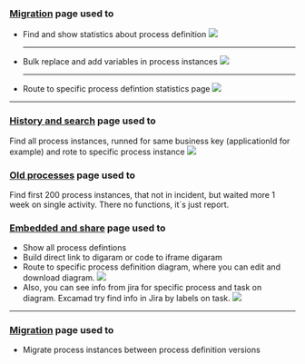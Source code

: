 ### [Migration](#/migration) page used to

- Find and show statistics about process definition
  ![](help/find_and_show_2.gif)

  ***

- Bulk replace and add variables in process instances
  ![](help/variables.gif)
  ***

* Route to specific process defintion statistics page
  ![](help/route_to_definition.gif)

---

### [History and search](#/history) page used to

Find all process instances, runned for same business key (applicationId for example) and rote to specific process instance
![](help/history.gif)

### [Old processes](#/oldactivity) page used to

Find first 200 process instances, that not in incident, but waited more 1 week on single activity. There no functions, it`s just report.

### [Embedded and share](#/embedded) page used to

- Show all process defintions
- Build direct link to digaram or code to iframe digaram
- Route to specific process definition diagram, where you can edit and download diagram.
  ![](help/edit_and_download_diagram.gif)
- Also, you can see info from jira for specific process and task on diagram. Excamad try find info in Jira by labels on task.
  ![](help/jira.gif)

---

### [Migration](#/complexmigration) page used to

- Migrate process instances between process definition versions

